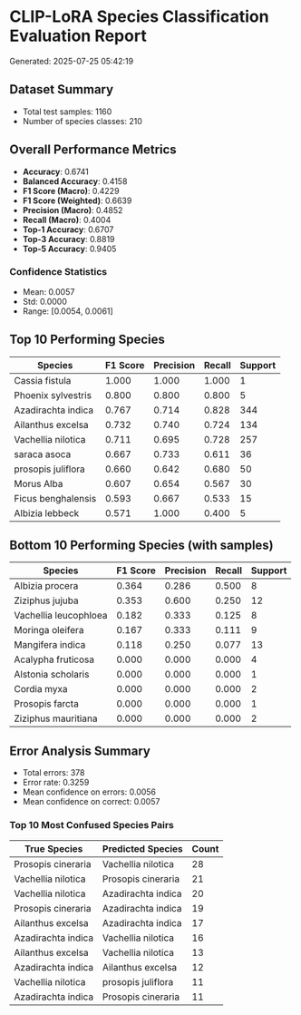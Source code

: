 # CLIP-LoRA Species Classification Evaluation Report

Generated: 2025-07-25 05:42:19

## Dataset Summary
- Total test samples: 1160
- Number of species classes: 210

## Overall Performance Metrics
- **Accuracy**: 0.6741
- **Balanced Accuracy**: 0.4158
- **F1 Score (Macro)**: 0.4229
- **F1 Score (Weighted)**: 0.6639
- **Precision (Macro)**: 0.4852
- **Recall (Macro)**: 0.4004
- **Top-1 Accuracy**: 0.6707
- **Top-3 Accuracy**: 0.8819
- **Top-5 Accuracy**: 0.9405

### Confidence Statistics
- Mean: 0.0057
- Std: 0.0000
- Range: [0.0054, 0.0061]

## Top 10 Performing Species

| Species | F1 Score | Precision | Recall | Support |
|---------|----------|-----------|---------|---------|
| Cassia fistula | 1.000 | 1.000 | 1.000 | 1 |
| Phoenix sylvestris | 0.800 | 0.800 | 0.800 | 5 |
| Azadirachta indica | 0.767 | 0.714 | 0.828 | 344 |
| Ailanthus excelsa | 0.732 | 0.740 | 0.724 | 134 |
| Vachellia nilotica | 0.711 | 0.695 | 0.728 | 257 |
| saraca asoca | 0.667 | 0.733 | 0.611 | 36 |
| prosopis juliflora | 0.660 | 0.642 | 0.680 | 50 |
| Morus Alba | 0.607 | 0.654 | 0.567 | 30 |
| Ficus benghalensis | 0.593 | 0.667 | 0.533 | 15 |
| Albizia lebbeck | 0.571 | 1.000 | 0.400 | 5 |

## Bottom 10 Performing Species (with samples)

| Species | F1 Score | Precision | Recall | Support |
|---------|----------|-----------|---------|---------|
| Albizia procera | 0.364 | 0.286 | 0.500 | 8 |
| Ziziphus jujuba | 0.353 | 0.600 | 0.250 | 12 |
| Vachellia leucophloea | 0.182 | 0.333 | 0.125 | 8 |
| Moringa oleifera | 0.167 | 0.333 | 0.111 | 9 |
| Mangifera indica | 0.118 | 0.250 | 0.077 | 13 |
| Acalypha fruticosa | 0.000 | 0.000 | 0.000 | 4 |
| Alstonia scholaris | 0.000 | 0.000 | 0.000 | 1 |
| Cordia myxa | 0.000 | 0.000 | 0.000 | 2 |
| Prosopis farcta | 0.000 | 0.000 | 0.000 | 1 |
| Ziziphus mauritiana | 0.000 | 0.000 | 0.000 | 2 |

## Error Analysis Summary
- Total errors: 378
- Error rate: 0.3259
- Mean confidence on errors: 0.0056
- Mean confidence on correct: 0.0057

### Top 10 Most Confused Species Pairs

| True Species | Predicted Species | Count |
|--------------|-------------------|-------|
| Prosopis cineraria | Vachellia nilotica | 28 |
| Vachellia nilotica | Prosopis cineraria | 21 |
| Vachellia nilotica | Azadirachta indica | 20 |
| Prosopis cineraria | Azadirachta indica | 19 |
| Ailanthus excelsa | Azadirachta indica | 17 |
| Azadirachta indica | Vachellia nilotica | 16 |
| Ailanthus excelsa | Vachellia nilotica | 13 |
| Azadirachta indica | Ailanthus excelsa | 12 |
| Vachellia nilotica | prosopis juliflora | 11 |
| Azadirachta indica | Prosopis cineraria | 11 |